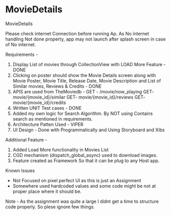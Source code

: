 # MovieDetails
MovieDetails

Please check internet Connection before running Ap. As No internet handling Not done property, app may not launch after splash screen in case of No internet. 

Requirements - 

1. Display List of movies through CollectionView with LOAD More Feature - DONE
2. Clicking on poster should show the Movie Details screen along with Movie Poster, Movie Title, Release Date, Movie Description and List of Similar movies, Reviews & Credits - DONE
3. APIS are used from TheMoviedb - 
GET - /movie/now_playing 
GET- movie/{movie_id}/similar
GET- movie/{movie_id}/reviews
GET- movie/{movie_id}/credits
4. Written UNIT Test cases - DONE
5. Added my own logic for Search Algorithm. By NOT using Contains search as mentioned in requirements.
6. Architecture Patten Used - VIPER 
7. UI Design - Done with Programmatically and Using Storyboard and Xibs  


Additional Feature - 
1. Added Load More functionality in Movies List 
2. CGD mechanism (dispatch_global_async) used to download images. 
3. Feature created as Framework So that it can be plug to any Host app.

Known Issues 
- Not Focused on pixel perfect UI as this is just an Assignment 
- Somewhere used hardcoded values and some code might be not at proper place where it should be. 

Note -
 As the assignment was quite a large I didnt get a time to structure code properly. So plese ignore few things.    
